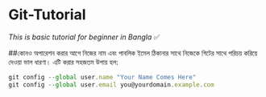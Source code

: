 # Git-Tutorial
_This is basic tutorial for beginner in Bangla_ :white_check_mark:



##কোনও অপারেশন করার আগে নিজের নাম এবং পাবলিক ইমেল ঠিকানার সাথে নিজেকে গিটের সাথে পরিচয় করিয়ে দেওয়া ভাল ধারণা।
এটি করার সহজতম উপায় হল:
```javascript
git config --global user.name "Your Name Comes Here"
git config --global user.email you@yourdomain.example.com

```
